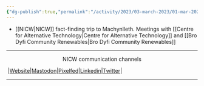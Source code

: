 ```yaml
---
{"dg-publish":true,"permalink":"/activity/2023/03-march-2023/01-mar-2023/"}
---
```



- [[NICW\|NICW]] fact-finding trip to Machynlleth. Meetings with [[Centre for Alternative Technology\|Centre for Alternative Technology]] and [[Bro Dyfi Community Renewables\|Bro Dyfi Community Renewables]]



***
<p style="text-align: center;">NICW communication channels</p>

󠁧 |[Website](https://nationalinfrastructurecommission.wales)|[Mastodon](https://toot.wales/@NICW)|[Pixelfed](https://pix.toot.wales/NICW)|[Linkedin](https://www.linkedin.com/company/26268509/)|[Twitter](https://twitter.com/InfraCommCymru)|
***
